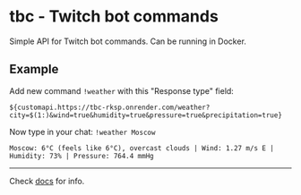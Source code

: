 # tbc - Twitch bot commands

Simple API for Twitch bot commands. Can be running in Docker.


## Example 

Add new command `!weather` with this "Response type" field: 
```
${customapi.https://tbc-rksp.onrender.com/weather?city=$(1:)&wind=true&humidity=true&pressure=true&precipitation=true}
```

Now type in your chat: `!weather Moscow`

```
Moscow: 6°C (feels like 6°C), overcast clouds | Wind: 1.27 m/s E | Humidity: 73% | Pressure: 764.4 mmHg 
```

---

Check [docs](https://tbc-rksp.onrender.com/docs) for info. 